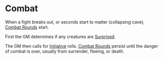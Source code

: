 # Combat

When a fight breaks out, or seconds start to matter (collapsing cave), [Combat Rounds](Round.md#Combat%20Round) start.

First the GM determines if any creatures are [Surprised](../Conditions/Surprised.md).

The GM then calls for [Initiative](Initiative.md) rolls. [Combat Rounds](Round.md#Combat%20Round) persist until the danger of combat is over, usually from surrender, fleeing, or death.
